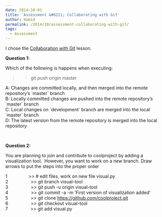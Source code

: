 ```yaml
---
date: 2014-10-01
title: 'Assessment &#8211; Collaborating with Git'
author: Hamid
permalink: /2014/10/assessment-collaborating-with-git/
tags:
  - Assessment
---
```

I chose the <a href="http://software-carpentry.org/v5/novice/git/02-collab.html" target="_blank">Collaboration with Git</a> lesson.

**Question 1:**

Which of the following is happens when executing:  
>> git push origin master

A: Changes are committed locally, and then merged into the remote repository&#8217;s \`master\` branch  
B: Locally committed changes are pushed into the remote repository&#8217;s \`master\` branch  
C: Local changes on \`development\` branch are merged into the local \`master\` branch  
D: The latest version from the remote repository is merged into the local repository

&nbsp;

**Question 2:**

You are planning to join and contribute to coolproject by adding a visualization tool.  However, you want to work on a new branch. Draw arrows to put the steps into the proper order

1                 >> # edit files, work on new file visual.py  
2                  >> git branch visual-tool  
3                  >> git push -u origin visual-tool  
4                  >> git commit -a -m &#8216;First version of visualization added&#8217;  
5                  >> git clone https://github.com/coolproject.git  
6                  >> git checkout visual-tool  
7                  >> git add visual.py

&nbsp;
